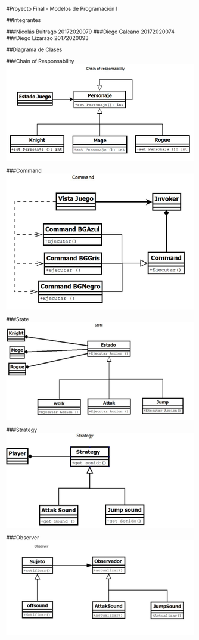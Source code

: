 #Proyecto Final - Modelos de Programación I


##Integrantes

###Nicolás Buitrago  20172020079 
###Diego Galeano     20172020074
###Diego Lizarazo    20172020093


##Diagrama de Clases

###Chain of Responsability
![chain of responsability](resources/chain_of_responsability.jpeg)

###Command
![command](resources/command.jpeg)

###State
![state](resources/state.jpeg)

###Strategy
![strategy](resources/strategy.jpeg)

###Observer
![obeserver](resources/observer.jpeg)